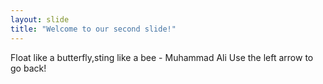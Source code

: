 ```yaml
---
layout: slide
title: "Welcome to our second slide!"
---
```

Float like a butterfly,sting like a bee - Muhammad Ali
Use the left arrow to go back!
